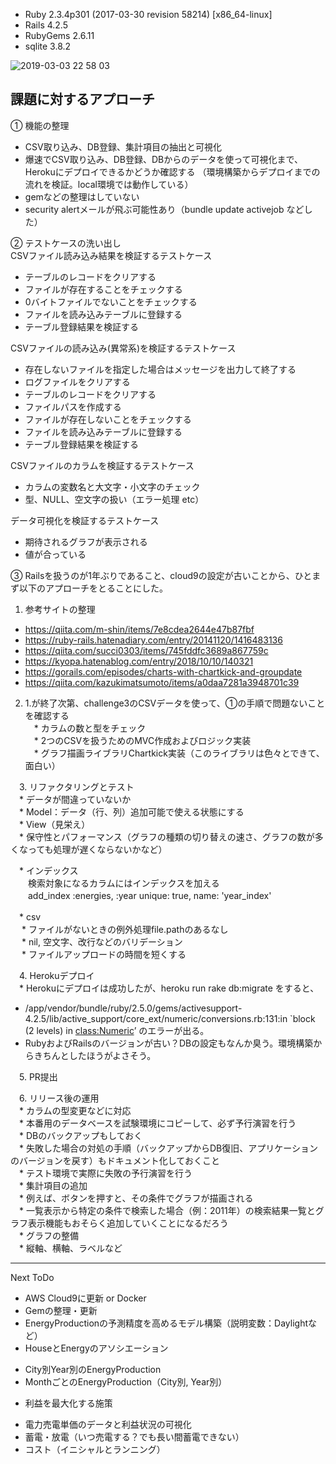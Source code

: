 * Ruby 2.3.4p301 (2017-03-30 revision 58214) [x86_64-linux]
* Rails 4.2.5
* RubyGems 2.6.11
* sqlite 3.8.2

![2019-03-03 22 58 03](https://user-images.githubusercontent.com/13845927/53696555-6fa29880-3e0b-11e9-9633-55fd3524b47f.png)


## 課題に対するアプローチ
 ① 機能の整理
 * CSV取り込み、DB登録、集計項目の抽出と可視化
 * 爆速でCSV取り込み、DB登録、DBからのデータを使って可視化まで、Herokuにデプロイできるかどうか確認する
  （環境構築からデプロイまでの流れを検証。local環境では動作している）
 * gemなどの整理はしていない
 * security alertメールが飛ぶ可能性あり（bundle update activejob などした）

 ② テストケースの洗い出し  
 CSVファイル読み込み結果を検証するテストケース
 
  * テーブルのレコードをクリアする
  * ファイルが存在することをチェックする
  * 0バイトファイルでないことをチェックする
  * ファイルを読み込みテーブルに登録する
  * テーブル登録結果を検証する

 CSVファイルの読み込み(異常系)を検証するテストケース
  * 存在しないファイルを指定した場合はメッセージを出力して終了する
  * ログファイルをクリアする
  * テーブルのレコードをクリアする
  * ファイルパスを作成する
  * ファイルが存在しないことをチェックする
  * ファイルを読み込みテーブルに登録する
  * テーブル登録結果を検証する
  
  CSVファイルのカラムを検証するテストケース
  * カラムの変数名と大文字・小文字のチェック
  * 型、NULL、空文字の扱い（エラー処理 etc）

  データ可視化を検証するテストケース
  * 期待されるグラフが表示される
  * 値が合っている

 ③ Railsを扱うのが1年ぶりであること、cloud9の設定が古いことから、ひとまず以下のアプローチをとることにした。
  1. 参考サイトの整理

  * https://qiita.com/m-shin/items/7e8cdea2644e47b87fbf
  * https://ruby-rails.hatenadiary.com/entry/20141120/1416483136
  * https://qiita.com/succi0303/items/745fddfc3689a867759c
  * https://kyopa.hatenablog.com/entry/2018/10/10/140321
  * https://gorails.com/episodes/charts-with-chartkick-and-groupdate
  * https://qiita.com/kazukimatsumoto/items/a0daa7281a3948701c39  
  
  2. 1.が終了次第、challenge3のCSVデータを使って、①の手順で問題ないことを確認する  
　* カラムの数と型をチェック  
　* 2つのCSVを扱うためのMVC作成およびロジック実装  
　* グラフ描画ライブラリChartkick実装（このライブラリは色々とできて、面白い）  

　3. リファクタリングとテスト  
　* データが間違っていないか  
　* Model：データ（行、列）追加可能で使える状態にする  
　* View（見栄え）  
　* 保守性とパフォーマンス（グラフの種類の切り替えの速さ、グラフの数が多くなっても処理が遅くならないかなど）  

　* インデックス  
　　検索対象になるカラムにはインデックスを加える  
　　add_index :energies, :year unique: true, name: 'year_index'  

　* csv  
　 * ファイルがないときの例外処理file.pathのあるなし  
　 * nil, 空文字、改行などのバリデーション  
　 * ファイルアップロードの時間を短くする  

　4. Herokuデプロイ  
　* Herokuにデプロイは成功したが、heroku run rake db:migrate をすると、  
  * /app/vendor/bundle/ruby/2.5.0/gems/activesupport-4.2.5/lib/active_support/core_ext/numeric/conversions.rb:131:in `block (2 levels) in <class:Numeric>’
  のエラーが出る。  
  * RubyおよびRailsのバージョンが古い？DBの設定もなんか臭う。環境構築からきちんとしたほうがよさそう。  

　5. PR提出

　6. リリース後の運用  
　* カラムの型変更などに対応  
　* 本番用のデータベースを試験環境にコピーして、必ず予行演習を行う  
　* DBのバックアップもしておく  
　* 失敗した場合の対処の手順（バックアップからDB復旧、アプリケーションのバージョンを戻す）もドキュメント化しておくこと  
　* テスト環境で実際に失敗の予行演習を行う  
　* 集計項目の追加  
　* 例えば、ボタンを押すと、その条件でグラフが描画される  
　* 一覧表示から特定の条件で検索した場合（例：2011年）の検索結果一覧とグラフ表示機能もおそらく追加していくことになるだろう  
　* グラフの整備  
　* 縦軸、横軸、ラベルなど  

---------------------------------------------------------------------------
 Next ToDo
  * AWS Cloud9に更新 or Docker
  * Gemの整理・更新
  * EnergyProductionの予測精度を高めるモデル構築（説明変数：Daylightなど）
  * HouseとEnergyのアソシエーション
   - City別Year別のEnergyProduction
   - MonthごとのEnergyProduction（City別, Year別）
  * 利益を最大化する施策
   - 電力売電単価のデータと利益状況の可視化
   - 蓄電・放電（いつ売電する？でも長い間蓄電できない）
   - コスト（イニシャルとランニング）
